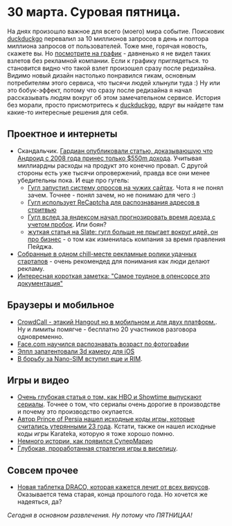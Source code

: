 # 30 марта. Суровая пятница.

На днях произошло важное для всего (моего) мира событие. Поисковик [duckduckgo](http://duckduckgo.com) перевалил за 10 миллионов запросов в день и полтора миллиона запросов от пользователей. Тоже мне, горячая новость, скажете вы. Но [посмотрите на график](http://duckduckgo.com/traffic.html) - давненько я не видел таких взлетов без рекламной компании. Если к графику приглядеться. то становится видно что такой взлет произошел сразу после редизайна. Видимо новый дизайн настолько понравился гикам, основным потребителям этого сервиса, что тысячи людей хлынули туда :) Ну или это бобук-эффект, потому что сразу после редизайна я начал рассказывать людям вокруг об этом замечательном сервисе.
История без морали, просто присмотритесь к  [duckduckgo](http://duckduckgo.com), вдруг вы найдете там какие-то интересные решения для себя.

## Проектное и интернеты

* Скандальчик. [Гардиан опубликовали статью, доказывающую что Андроид с 2008 года принес только $550m дохода](http://www.guardian.co.uk/technology/2012/mar/29/google-earns-more-iphone-android?cat=technology&type=article). Учитывая миллиардны расходы на продукт это конечно провал. С другой стороны есть уже тысячи опровержений, правда все они менее убедительны пока.
И еще про гугель:
  * [Гугл запустил систему опросов на чужих сайтах](http://googlenewsblog.blogspot.com/2012/03/new-way-to-access-quality-content.html). Чота я не понял зачем. Точнее - понял зачем, но не понимаю для чего :)
  * [Гугл использует ReCaptcha для распознавания адресов в стритвью](http://techcrunch.com/2012/03/29/google-now-using-recaptcha-to-decode-street-view-addresses/)
  * [Гугл вслед за яндексом начал прогнозировать время доезда с учетом пробок](http://www.theverge.com/2012/3/29/2911062/google-adds-traffic-estimates-to-maps-directions). Или боян?
  * [жуткая статья на Slate: гугл больше не прыгает вокруг идей, он про бизнес](http://www.slate.com/articles/technology/technology/2012/03/google_acquisitions_the_search_company_s_startling_transformation_under_ceo_larry_page_.html?tid=sm_tw_button_toolbar) - о том как изменилась компания за время правления Пейджа.
* [Собранные в одном chill-месте рекламные ролики удачных стартапов](http://chill.com/Brian/collection/startup-commercials) - очень рекомендед для понимания как люди делают рекламу.
* [Интересная короткая заметка: "Самое трудное в опенсорсе это документация"](http://www.coon-and-friends.com/2012/03/29/hardest-part-of-open-source.html)

## Браузеры и мобильное
* [CrowdCall - этакий Hangout но в мобильном и для двух платформ.](http://crowdcall.me/). Ну и лимиты помягче - бесплатно 20 участников разговора одновременно.
* [Face.com научился распознавать возраст по фотографии](http://venturebeat.com/2012/03/29/fake-id-holders-beware-facial-recognition-service-face-com-can-now-detect-your-age/)
* [Эппл запатентовали 3d камеру для iOS](http://www.patentlyapple.com/patently-apple/2012/03/apple-invents-a-killer-3d-imaging-camera-for-ios-devices.html)
* [В борьбу за Nano-SIM вступил еще и RIM](http://www.pcworld.com/article/252845/rim_attacks_apples_nanosim_tactics.html).

## Игры и видео
* [Очень глубокая статья о том, как HBO и Showtime выпускают сериалы](http://www.slate.com/articles/arts/culturebox/2012/03/game_of_thrones_how_hbo_and_showtime_make_money_despite_low_ratings_.single.html). Точнее о том, что сериалы очень дорогие в производстве и почему это производство окупается.
* [Автор Prince of Persia нашел исходные коды игры, которые считались утерянными 23 года](http://www.geek.com/articles/games/prince-of-persia-creator-finds-lost-source-code-23-years-later-20120329/). Кстати, также он нашел исходные коды игры Karateka, которую я тоже хорошо помню.
* [Немного истории, как появился СуперМарио](http://www.gamasutra.com/view/feature/167392/sad_but_true_we_cant_prove_when_.php)
* [Глубокая, проработанная стратегия игры в виселицу](http://www.datagenetics.com/blog/april12012/index.html).

## Совсем прочее
* [Новая таблетка DRACO, которая кажется лечит от всех вирусов](http://www.process.org/discept/2011/11/17/draco-death-to-the-virus/). Оказывается тема старая, конца прошлого года. Но хочется же надеяться, да?

*Сегодня в основном развлечения. Ну потому что ПЯТНИЦАА!*
